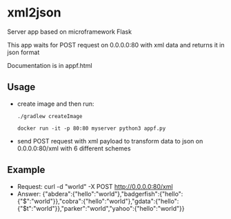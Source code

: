 # xml2json

Server app based on microframework Flask

This app waits for POST request on 0.0.0.0:80 with xml data and
returns it in json format

Documentation is in appf.html

## Usage
- create image and then run:

  `./gradlew createImage`
  
  `docker run -it -p 80:80 myserver python3 appf.py`

  
- send POST request with xml payload to transform data to json on 0.0.0.0:80/xml with 6 different schemes



## Example

- Request: curl -d "<hello>world</hello>" -X POST http://0.0.0.0:80/xml
- Answer: {"abdera":{"hello":"world"},"badgerfish":{"hello":{"$":"world"}},"cobra":{"hello":"world"},"gdata":{"hello":{"$t":"world"}},"parker":"world","yahoo":{"hello":"world"}}
